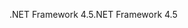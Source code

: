 <span data-ttu-id="6fbf1-101">.NET Framework 4.5</span><span class="sxs-lookup"><span data-stu-id="6fbf1-101">.NET Framework 4.5</span></span>